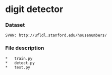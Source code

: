 # digit detector

### Dataset

    SVHN: http://ufldl.stanford.edu/housenumbers/

### File description

    *   train.py
    *   detect.py
    *   test.py
